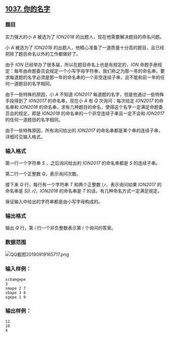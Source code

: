 ## [1037. 你的名字](https://www.acwing.com/problem/content/1039/)

### 题目

实力强大的小 *A* 被选为了 *ION2018* 的出题人，现在他需要解决题目的命名问题。

小 *A* 被选为了 *ION2018* 的出题人，他精心准备了一道质量十分高的题目，且已经把除了题目命名以外的工作都做好了。

由于 *ION* 已经举办了很多届，所以在题目命名上也是有规定的，*ION* 命题手册规定：每年由命题委员会规定一个小写字母字符串，我们称之为那一年的命名串，要求每道题的名字必须是那一年的命名串的一个非空连续子串，且不能和前一年的任何一道题目的名字相同。

由于一些特殊的原因，小 *A* 不知道 *ION2017* 每道题的名字，但是他通过一些特殊手段得到了 *ION2017* 的命名串，现在小 *A* 有 *Q* 次询问：每次给定 *ION2017* 的命名串和 *ION2018* 的命名串，求有几种题目的命名，使得这个名字一定满足命题委员会的规定，即是 *ION2018* 的命名串的一个非空连续子串且一定不会和 *ION2017* 的任何一道题目的名字相同。

由于一些特殊原因，所有询问给出的 *ION2017* 的命名串都是某个串的连续子串，详细可见输入格式。

### 输入格式

第一行一个字符串 *S* ，之后询问给出的 *ION2017* 的命名串都是 *S* 的连续子串。

第二行一个正整数 *Q*，表示询问次数。

接下来 *Q* 行，每行有一个字符串 *T* 和两个正整数 *l,r*，表示询问如果 *ION2017* 的命名串是 *S[l..r]*，*ION2018* 的命名串是 *T* 的话，有几种命名方式一定满足规定。

保证输入中给出的字符串都是由小写字母构成的。

### 输出格式

输出 *Q* 行，第 *i* 行一个非负整数表示第 *i* 个询问的答案。

### 数据范围

 ![QQ截图20190919165717.png](https://cdn.acwing.com/media/article/image/2019/09/19/19_a433f3bcda-QQ截图20190919165717.png)

### 输入样例：

```
scbamgepe
3
smape 2 7
sbape 3 8
sgepe 1 9
```

### 输出样例：

```
12
10
4
```
